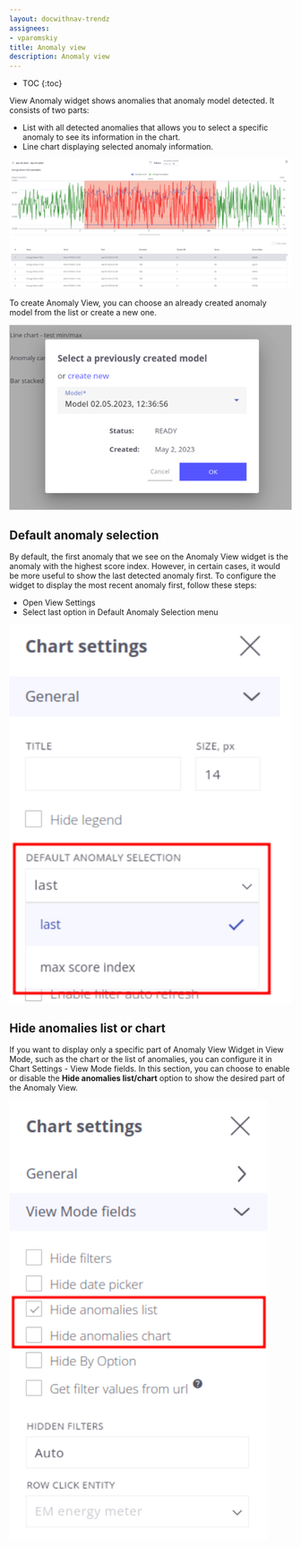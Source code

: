 ```yaml
---
layout: docwithnav-trendz
assignees:
- vparomskiy
title: Anomaly view
description: Anomaly view
---
```


* TOC
{:toc}

View Anomaly widget shows anomalies that anomaly model detected. It consists of two parts:

* List with all detected anomalies that allows you to select a specific anomaly to see its information in the chart.
* Line chart displaying selected anomaly information.

![image](/images/trendz/anomaly/anomaly-view-sampl.png)

To create Anomaly View, you can choose an already created anomaly model from the list or create a new one.

![image](/images/trendz/anomaly/anomaly-view-model-selection-on-create.png)

## Default anomaly selection
By default, the first anomaly that we see on the Anomaly View widget is the anomaly with the highest score index. 
However, in certain cases, it would be more useful to show the last detected anomaly first. To configure the widget to display the most recent anomaly first, follow these steps:

* Open View Settings
* Select last option in Default Anomaly Selection menu

![image](/images/trendz/anomaly/anomaly-view-default-model.png)

## Hide anomalies list or chart
If you want to display only a specific part of Anomaly View Widget in View Mode, such as the chart or the list of 
anomalies, you can configure it in Chart Settings - View Mode fields. In this section, 
you can choose to enable or disable the **Hide anomalies list/chart** option to show the desired part of the Anomaly View.

![image](/images/trendz/anomaly/anomaly-view-hide-options.png)